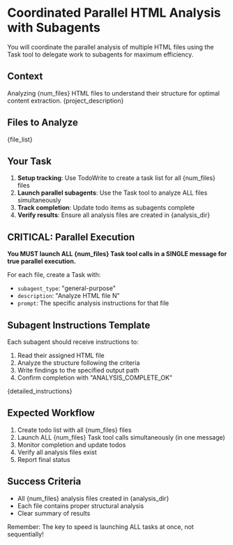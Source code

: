 # Coordinated Parallel HTML Analysis with Subagents

You will coordinate the parallel analysis of multiple HTML files using the Task tool to delegate work to subagents for maximum efficiency.

## Context

Analyzing {num_files} HTML files to understand their structure for optimal content extraction.
{project_description}

## Files to Analyze

{file_list}

## Your Task

1. **Setup tracking**: Use TodoWrite to create a task list for all {num_files} files
2. **Launch parallel subagents**: Use the Task tool to analyze ALL files simultaneously
3. **Track completion**: Update todo items as subagents complete
4. **Verify results**: Ensure all analysis files are created in {analysis_dir}

## CRITICAL: Parallel Execution

**You MUST launch ALL {num_files} Task tool calls in a SINGLE message for true parallel execution.**

For each file, create a Task with:
- `subagent_type`: "general-purpose"  
- `description`: "Analyze HTML file N"
- `prompt`: The specific analysis instructions for that file

## Subagent Instructions Template

Each subagent should receive instructions to:
1. Read their assigned HTML file
2. Analyze the structure following the criteria
3. Write findings to the specified output path
4. Confirm completion with "ANALYSIS_COMPLETE_OK"

{detailed_instructions}

## Expected Workflow

1. Create todo list with all {num_files} files
2. Launch ALL {num_files} Task tool calls simultaneously (in one message)
3. Monitor completion and update todos
4. Verify all analysis files exist
5. Report final status

## Success Criteria

- All {num_files} analysis files created in {analysis_dir}
- Each file contains proper structural analysis
- Clear summary of results

Remember: The key to speed is launching ALL tasks at once, not sequentially!
